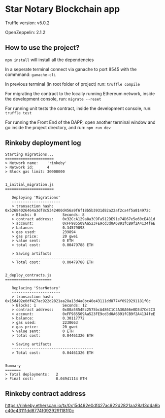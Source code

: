 # Star Notary Blockchain app

Truffle version: v5.0.2

OpenZeppelin: 2.1.2
## How to use the project?

```npm install``` will install all the dependencies

In a seperate terminal connect via ganache to port 8545 with the commmand:
```ganache-cli```

In previous terminal (in root folder of project) run:
```truffle compile```

For migrating the contract to the locally running Ethereum network, inside the development console, run:
```migrate --reset```

For running unit tests the contract, inside the development console, run:
```truffle test```

For running the Front End of the DAPP, open another terminal window and go inside the project directory, and run:
```npm run dev```

## Rinkeby deployment log
```
Starting migrations...
======================
> Network name:    'rinkeby'
> Network id:      4
> Block gas limit: 30000000


1_initial_migration.js
======================

   Deploying 'Migrations'
   ----------------------
   > transaction hash:    0x52684026464a3df8c5342400d456a9f6f18b5b3931d82a22af2ca4f5a814972c
   > Blocks: 0            Seconds: 8
   > contract address:    0x32CcA129a8a3C9Fa512DE91e74D67e5e60cE481d
   > account:             0xFF985509Aa523FE9cd3d0A6891fCB9f2A4134feE
   > balance:             0.34579098
   > gas used:            239894
   > gas price:           20 gwei
   > value sent:          0 ETH
   > total cost:          0.00479788 ETH

   > Saving artifacts
   -------------------------------------
   > Total cost:          0.00479788 ETH


2_deploy_contracts.js
=====================

   Replacing 'StarNotary'
   ----------------------
   > transaction hash:    0x15d492e0df427ac922d2821aa28a13d4a8bc40e43111dd8774f0929291181f0c
   > Blocks: 1            Seconds: 12
   > contract address:    0x80a5854Ec2575bcA486C1C2A30A66e0D3d7Ce2C3
   > account:             0xFF985509Aa523FE9cd3d0A6891fCB9f2A4134feE
   > balance:             0.30117772
   > gas used:            2230663
   > gas price:           20 gwei
   > value sent:          0 ETH
   > total cost:          0.04461326 ETH

   > Saving artifacts
   -------------------------------------
   > Total cost:          0.04461326 ETH


Summary
=======
> Total deployments:   2
> Final cost:          0.04941114 ETH
```
## Rinkeby contract address
https://rinkeby.etherscan.io/tx/0x15d492e0df427ac922d2821aa28a13d4a8bc40e43111dd8774f0929291181f0c

